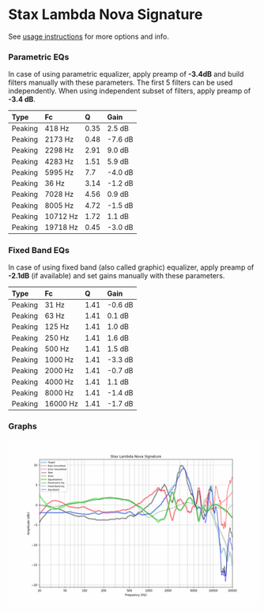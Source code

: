# Stax Lambda Nova Signature
See [usage instructions](https://github.com/jaakkopasanen/AutoEq#usage) for more options and info.

### Parametric EQs
In case of using parametric equalizer, apply preamp of **-3.4dB** and build filters manually
with these parameters. The first 5 filters can be used independently.
When using independent subset of filters, apply preamp of **-3.4 dB**.

| Type    | Fc       |    Q | Gain    |
|:--------|:---------|:-----|:--------|
| Peaking | 418 Hz   | 0.35 | 2.5 dB  |
| Peaking | 2173 Hz  | 0.48 | -7.6 dB |
| Peaking | 2298 Hz  | 2.91 | 9.0 dB  |
| Peaking | 4283 Hz  | 1.51 | 5.9 dB  |
| Peaking | 5995 Hz  | 7.7  | -4.0 dB |
| Peaking | 36 Hz    | 3.14 | -1.2 dB |
| Peaking | 7028 Hz  | 4.56 | 0.9 dB  |
| Peaking | 8005 Hz  | 4.72 | -1.5 dB |
| Peaking | 10712 Hz | 1.72 | 1.1 dB  |
| Peaking | 19718 Hz | 0.45 | -3.0 dB |

### Fixed Band EQs
In case of using fixed band (also called graphic) equalizer, apply preamp of **-2.1dB**
(if available) and set gains manually with these parameters.

| Type    | Fc       |    Q | Gain    |
|:--------|:---------|:-----|:--------|
| Peaking | 31 Hz    | 1.41 | -0.6 dB |
| Peaking | 63 Hz    | 1.41 | 0.1 dB  |
| Peaking | 125 Hz   | 1.41 | 1.0 dB  |
| Peaking | 250 Hz   | 1.41 | 1.6 dB  |
| Peaking | 500 Hz   | 1.41 | 1.5 dB  |
| Peaking | 1000 Hz  | 1.41 | -3.3 dB |
| Peaking | 2000 Hz  | 1.41 | -0.7 dB |
| Peaking | 4000 Hz  | 1.41 | 1.1 dB  |
| Peaking | 8000 Hz  | 1.41 | -1.4 dB |
| Peaking | 16000 Hz | 1.41 | -1.7 dB |

### Graphs
![](./Stax%20Lambda%20Nova%20Signature.png)